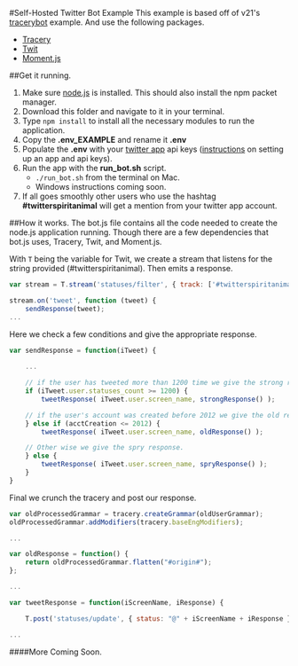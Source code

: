 #Self-Hosted Twitter Bot Example
This example is based off of v21's [tracerybot](https://github.com/v21/tracerybot) example.
And use the following packages. 
- [Tracery](https://www.npmjs.com/package/tracery-grammar)
- [Twit](https://www.npmjs.com/package/twit)
- [Moment.js](http://momentjs.com/)

##Get it running.
1. Make sure [node.js](https://nodejs.org/en/) is installed. This should also install the npm packet manager.
2. Download this folder and navigate to it in your terminal.
3. Type `npm install` to install all the necessary modules to run the application.
4. Copy the **.env_EXAMPLE** and rename it **.env**
5. Populate the **.env** with your [twitter app](https://apps.twitter.com/) api keys ([instructions](http://support.yapsody.com/hc/en-us/articles/203068116-How-do-I-get-a-Twitter-Consumer-Key-and-Consumer-Secret-key-) on setting up an app and api keys).
6. Run the app with the **run_bot.sh** script.
	- `./run_bot.sh` from the terminal on Mac.
	- Windows instructions coming soon.
7. If all goes smoothly other users who use the hashtag **#twitterspiritanimal** will get a mention from your twitter app account.

##How it works.
The bot.js file contains all the code needed to create the node.js application running. Though there are a few dependencies that bot.js uses, Tracery, Twit, and Moment.js.

With `T` being the variable for Twit, we create a stream that listens for the string provided (#twitterspiritanimal). Then emits a response.
```javascript
var stream = T.stream('statuses/filter', { track: ['#twitterspiritanimal'] })

stream.on('tweet', function (tweet) {
	sendResponse(tweet);
...
```

Here we check a few conditions and give the appropriate response.
```javascript
var sendResponse = function(iTweet) {
	
	...

	// if the user has tweeted more than 1200 time we give the strong response.
	if (iTweet.user.statuses_count >= 1200) {
		tweetResponse( iTweet.user.screen_name, strongResponse() );

	// if the user's account was created before 2012 we give the old response.
	} else if (acctCreation <= 2012) {
		tweetResponse( iTweet.user.screen_name, oldResponse() );

	// Other wise we give the spry response.
	} else {
		tweetResponse( iTweet.user.screen_name, spryResponse() );
	}
}
```

Final we crunch the tracery and post our response.
```javascript
var oldProcessedGrammar = tracery.createGrammar(oldUserGrammar);
oldProcessedGrammar.addModifiers(tracery.baseEngModifiers);

... 

var oldResponse = function() {
	return oldProcessedGrammar.flatten("#origin#");
};

...

var tweetResponse = function(iScreenName, iResponse) {

	T.post('statuses/update', { status: "@" + iScreenName + iResponse }, function(err, data, response) {

...
```


####More Coming Soon.